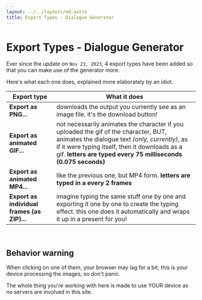 ```yaml
---
layout: ../../layouts/md.astro
title: Export Types - Dialogue Generator
---
```


# Export Types - Dialogue Generator

Ever since the update on `Nov 23, 2023`, 4 export types have been added so that you can make use of the generator more.

Here's what each one does, explained more elaborately by an idiot.

| Export type | What it does |
|-|-|
| **Export as PNG...** | downloads the output you currently see as an image file. it's the download button! |
| **Export as animated GIF...** | not necessarily animates the character if you uploaded the gif of the character, BUT, animates the dialogue text *(only, currently)*, as if it were typing itself, then it downloads as a gif. **letters are typed every 75 milliseconds (0.075 seconds)** |
| **Export as animated MP4...** | like the previous one, but MP4 form. **letters are typed in a every 2 frames** |
| **Export as individual frames (as ZIP)...** | imagine typing the same stuff one by one and exporting it one by one to create the typing effect. this one does it automatically and wraps it up in a present for you! |

<br>

## Behavior warning
When clicking on one of them, your browser may lag for a bit; this is your device processing the images, so don't panic. 

The whole thing you're working with here is made to use YOUR device as no servers are involved in this site.